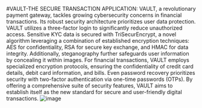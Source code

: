 #VAULT-THE SECURE TRANSACTION APPLICATION:
VAULT, a revolutionary payment gateway, tackles growing cybersecurity concerns in financial transactions. Its robust security architecture prioritizes user data protection.
VAULT utilizes a three-factor login to significantly reduce unauthorized access. Sensitive KYC data is secured with TriSecurEncrypt, a novel algorithm leveraging a combination of established encryption techniques: AES for confidentiality, RSA for secure key exchange, and HMAC for data integrity. Additionally, steganography further safeguards user information by concealing it within images.
For financial transactions, VAULT employs specialized encryption protocols, ensuring the confidentiality of credit card details, debit card information, and bills. Even password recovery prioritizes security with two-factor authentication via one-time passwords (OTPs).
By offering a comprehensive suite of security features, VAULT aims to establish itself as the new standard for secure and user-friendly digital transactions.
![image](https://github.com/AakarshMishra/Vault-The-Secure-Transaction-Application/assets/108521390/6b2391fb-39ce-4206-a883-4fb19a85b062)
